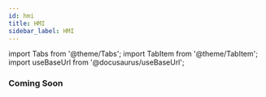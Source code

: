 ```yaml
---
id: hmi
title: HMI
sidebar_label: HMI
---
```


import Tabs from '@theme/Tabs';
import TabItem from '@theme/TabItem';
import useBaseUrl from '@docusaurus/useBaseUrl';

### Coming Soon